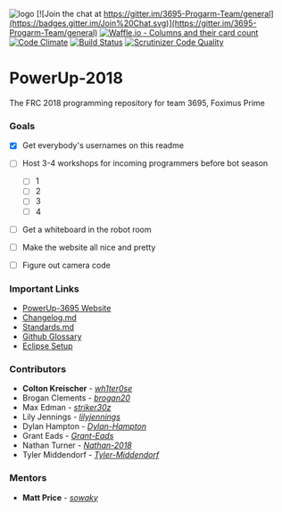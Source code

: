 ![logo](https://github.com/wh1ter0se/PowerUp-2018/blob/master/banner.png?raw=true)
[![Join the chat at https://gitter.im/3695-Progarm-Team/general](https://badges.gitter.im/Join%20Chat.svg)](https://gitter.im/3695-Progarm-Team/general)
[![Waffle.io - Columns and their card count](https://badge.waffle.io/wh1ter0se/PowerUp-2018.svg?columns=all)](https://waffle.io/wh1ter0se/PowerUp-2018)
[![Code Climate](https://codeclimate.com/github/wh1ter0se/PowerUp-2018.svg)](https://codeclimate.com/github/wh1ter0se/PowerUp-2018)
[![Build Status](https://scrutinizer-ci.com/g/wh1ter0se/PowerUp-2018/badges/build.png?b=master)](https://scrutinizer-ci.com/g/wh1ter0se/PowerUp-2018/build-status/master)
[![Scrutinizer Code Quality](https://scrutinizer-ci.com/g/wh1ter0se/PowerUp-2018/badges/quality-score.png?b=master)](https://scrutinizer-ci.com/g/wh1ter0se/PowerUp-2018/?branch=master)

# PowerUp-2018
The FRC 2018 programming repository for team 3695, Foximus Prime

### Goals
 - [x] Get everybody's usernames on this readme
 - [ ] Host 3-4 workshops for incoming programmers before bot season
    - [ ] 1
    - [ ] 2
    - [ ] 3
    - [ ] 4
 - [ ] Get a whiteboard in the robot room
 - [ ] Make the website all nice and pretty
 - [ ] Figure out camera code
 

### Important Links

 - [PowerUp-3695 Website](http://3695.rckreischer.me//)
 - [Changelog.md](https://github.com/wh1ter0se/PowerUp-2018/blob/master/util/Tomes%20of%20Knowledge/Changelog.md)
 - [Standards.md](https://github.com/wh1ter0se/PowerUp-2018/blob/master/util/Tomes%20of%20Knowledge/Standards.md)
 - [Github Glossary](https://help.github.com/articles/github-glossary/)
 - [Eclipse Setup](https://wpilib.screenstepslive.com/s/4485/m/13809/l/599681-installing-eclipse-c-java) 
### Contributors
 * **Colton Kreischer** - [*wh1ter0se*](https://github.com/wh1ter0se)
 * Brogan Clements - [*brogan20*](https://github.com/brogan20)
 * Max Edman - [*striker30z*](https://github.com/striker30z)
 * Lily Jennings - [*lilyjennings*](https://github.com/lilyjennings)
 * Dylan Hampton - [*Dylan-Hampton*](https://github.com/Dylan-Hampton)
 * Grant Eads - [*Grant-Eads*](https://github.com/Grant-Eads)
 * Nathan Turner - [*Nathan-2018*](https://gitHub.com/Nathan-2018)
 * Tyler Middendorf - [*Tyler-Middendorf*](https://github.com/Tyler-Middendorf)

### Mentors
 * **Matt Price** - [*sowaky*](https://github.com/SoWaky)
